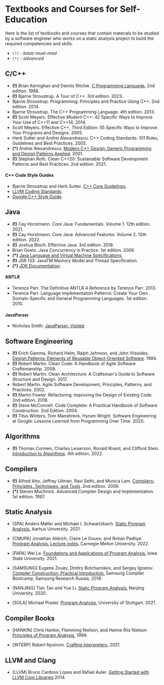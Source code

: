 # Textbooks and Courses for Self-Education

Here is the list of textbooks and courses that contain materials
to be studied by a software engineer who works on a static analysis project
to build the required competencies and skills.

* `(!)` - _basic must-read_
* `(*)` - _advanced_

## C/C++

- __(!)__ Brian Kernighan and Dennis Ritchie.
  [C Programming Language.](
  https://en.wikipedia.org/wiki/The_C_Programming_Language)
  2nd edition. 1988.
- __(!)__ Bjarne Stroustrup.
  A Tour of C++. 3rd edition. 2023.
- Bjarne Stroustrup.
  Programming: Principles and Practice Using C++.
  2nd edition. 2014.
- Bjarne Stroustrup.
  The C++ Programming Language.
  4th edition. 2013.
- __(!)__ Scott Meyers.
  Effective Modern C++: 42 Specific Ways to Improve Your Use of C++11 and C++14.
  2014.
- Scott Meyers.
  Effective C++, Third Edition: 55 Specific Ways to Improve Your Programs and Designs.
  2005.
- Herb Sutter and Andrei Alexandrescu.
  C++ Coding Standards: 101 Rules, Guidelines and Best Practices.
  2005.
- __(*)__ Andrei Alexandrescu.
  [Modern C++ Design: Generic Programming and Design Patterns Applied](
  https://en.wikipedia.org/wiki/Modern_C%2B%2B_Design). 2001.
- __(!)__ Stephan Roth.
  Clean C++20: Sustainable Software Development Patterns and Best Practices.
  2nd edition. 2021.

#### C++ Code Style Guides

- Bjarne Stroustrup and Herb Sutter.
  [C++ Core Guidelines](
  https://isocpp.github.io/CppCoreGuidelines/CppCoreGuidelines).
- [LLVM Coding Standards](
  https://llvm.org/docs/CodingStandards.html).
- [Google C++ Style Guide](
  https://google.github.io/styleguide/cppguide.html).

## Java

- __(!)__ Cay Horstmann.
  Core Java: Fundamentals. Volume 1. 12th edition. 2021.
- __(!)__ Cay Horstmann.
  Core Java: Advanced Features. Volume 2. 12th edition. 2022.
- __(!)__ Joshua Bloch. Effective Java. 3rd edition. 2018.
- Brian Goetz. Java Concurrency in Practice. 1st edition. 2006.
- __(*)__ [Java Language and Virtual Machine Specifications](
  https://docs.oracle.com/javase/specs/index.html).
- __(!)__ JSR 133: JavaTM Memory Model and Thread Specification. 
- __(*)__ [JDK Documentation](
  https://docs.oracle.com/en/java/javase/17/books.html).

#### ANTLR

- Terence Parr.
  The Definitive ANTLR 4 Reference by Terence Parr.
  2013.
- Terence Parr.
  Language Implementation Patterns:
  Create Your Own Domain-Specific and General Programming Languages.
  1st edition. 2010.

#### JavaParser

- Nicholas Smith.
  [JavaParser: Visited](
  https://leanpub.com/javaparservisited).

## Software Engineering

- __(!)__ Erich Gamma, Richard Helm, Ralph Johnson, and John Vlissides.
  [Design Patterns: Elements of Reusable Object-Oriented Software](
  https://en.wikipedia.org/wiki/Design_Patterns).
  1994.
- __(!)__ Robert Martin.
  Clean Code: A Handbook of Agile Software Craftsmanship.
  2008.
- __(!)__ Robert Martin.
  Clean Architecture: A Craftsman's Guide to Software Structure and Design.
  2017.
- Robert Martin.
  Agile Software Development, Principles, Patterns, and Practices.
  2002.
- __(!)__ Martin Fowler.
  Refactoring: Improving the Design of Existing Code.
  2nd edition. 2018. 
- __(!)__ Steve McConnell.
  Code Complete: A Practical Handbook of Software Construction.
  2nd Edition. 2004.
- __(!)__ Titus Winters, Tom Manshreck, Hyrum Wright.
  Software Engineering at Google: Lessons Learned from Programming Over Time.
  2020.

## Algorithms

- __(!)__ Thomas Cormen, Charles Leiserson, Ronald Rivest, and Clifford Stein.  
  [Introduction to Algorithms](
  https://en.wikipedia.org/wiki/Introduction_to_Algorithms).
  4th edition. 2022. 

## Compilers

- __(!)__ Alfred Aho, Jeffrey Ullman, Ravi Sethi, and Monica Lam.
  [Compilers: Principles, Techniques, and Tools](
  https://en.wikipedia.org/wiki/Compilers:_Principles,_Techniques,_and_Tools).
  2nd edition. 2006.
- __(*)__ Steven Muchnick.
  Advanced Compiler Design and Implementation.
  1st edition. 1997.

## Static Analysis

- [SPA] Anders Møller and Michael I. Schwartzbach.
  [Static Program Analysis.](
  https://cs.au.dk/~amoeller/spa/)
  Aarhus University. 2021.

- [CMUPA] Jonathan Aldrich, Claire Le Goues, and Rohan Padhye.
  [Program Analysis.](
  https://cmu-program-analysis.github.io/2022/index.html)
  [Lecture notes.](
  https://github.com/CMU-program-analysis/CMU-program-analysis.github.io/blob/master/2022/resources/program-analysis.pdf)
  Carnegie Mellon University. 2022.

- [FAPA] Wei Le.
  [Foundations and Applications of Program Analysis.](
  https://github.com/wei-le/programanalysiscourse)
  Iowa State University. 2021.

- [SAMSUNG] Eugene Zouev, Dmitry Botcharnikov, and Sergey Ignatov.
  [Compiler Construction: Practical Introduction.](
  https://github.com/andrewt0301/CrashCourse/tree/master/Samsung%20Compiler%20BootCamp/Slides)
  Samsung Compiler Bootcamp, Samsung Research Russia, 2019.

- [NANJING] Tian Tan and Yue Li.
  [Static Program Analysis.](https://tai-e.pascal-lab.net/lectures.html) 
  Nanjing University, 2020.

- [SOLA] Michael Pradel.
  [Program Analysis.](https://software-lab.org/teaching/winter2021/pa/)
  University of Stuttgart. 2021.

## Compiler Books

- [HANKIN] Chris Hankin, Flemming Nielson, and Hanne Riis Nielson
  [Principles of Program Analysis.](
  https://www.amazon.com/Principles-Program-Analysis-Flemming-Nielson/dp/3540654100) 1999.

- [INTERP] Robert Nystrom.
  [Crafting Interpreters.](
  https://www.amazon.com/Crafting-Interpreters-Robert-Nystrom/dp/0990582930) 2021. 

## LLVM and Clang

- [LLVM] Bruno Cardoso Lopes and Rafael Auler.
  [Getting Started with LLVM Core Libraries](
  https://www.amazon.com/Getting-Started-LLVM-Core-Libraries/dp/1782166920) 2014.
